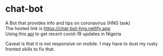 # chat-bot
 A Bot that provides info and tips on coronavirus (HNG task)
<br>
 The hosted link is <a href="https://chat-bot-hng.netlify.app" target="_blank">https://chat-bot-hng.netlify.app</a><br>
 Using this <a href="https://covidnigeria.herokuapp.com/api">api</a> to get recent covid-19 updates in Nigeria
<br>

Caveat is that it is not responsive on mobile. I may have to dust my rusty fronted skills to fix that.

